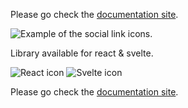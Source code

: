 Please go check the [documentation site](https://social-links-doc.vercel.app/).

![Example of the social link icons](https://social-links-doc.vercel.app/example_1280x320.png).

Library available for react & svelte.

![React icon](https://social-links-doc.vercel.app/framework/react.svg)
![Svelte icon](https://social-links-doc.vercel.app/framework/svelte.svg)

Please go check the [documentation site](https://social-links-doc.vercel.app/).
